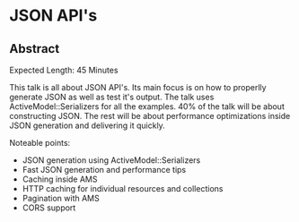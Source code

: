 # JSON API's

## Abstract

Expected Length: 45 Minutes

This talk is all about JSON API's. Its main focus is on how to
properlly generate JSON as well as test it's output. The talk uses
ActiveModel::Serializers for all the examples. 40% of the talk will be
about constructing JSON. The rest will be about performance
optimizations inside JSON generation and delivering it quickly.

Noteable points:

* JSON generation using ActiveModel::Serializers
* Fast JSON generation and performance tips
* Caching inside AMS
* HTTP caching for individual resources and collections
* Pagination with AMS
* CORS support
